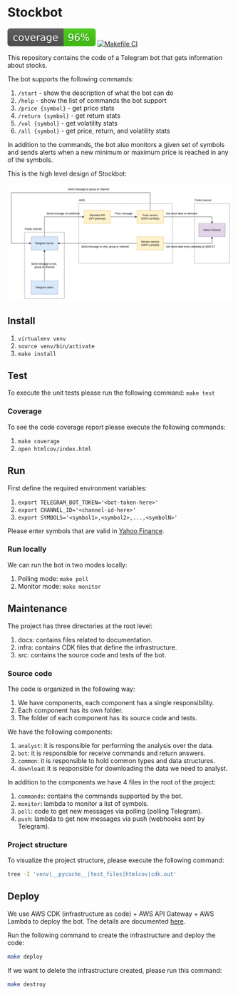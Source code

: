 # Stockbot

![coverage](coverage.svg)
[![Makefile CI](https://github.com/julianespinel/stockbot/actions/workflows/makefile.yml/badge.svg)](https://github.com/julianespinel/stockbot/actions/workflows/makefile.yml)

This repository contains the code of a Telegram bot that gets information about stocks.

The bot supports the following commands:

1. `/start` - show the description of what the bot can do
2. `/help` - show the list of commands the bot support
3. `/price {symbol}` - get price stats
4. `/return {symbol}` - get return stats
5. `/vol {symbol}` - get volatility stats
6. `/all {symbol}` - get price, return, and volatility stats

In addition to the commands, the bot also monitors a given set of symbols
and sends alerts when a new minimum or maximum price is reached in any of
the symbols.

This is the high level design of Stockbot:

![High level design](docs/stockbot-high-level-design.jpg)

## Install

1. `virtualenv venv`
2. `source venv/bin/activate`
3. `make install`

## Test

To execute the unit tests please run the following command: `make test`

### Coverage

To see the code coverage report please execute the following commands:

1. `make coverage`
3. `open htmlcov/index.html`

## Run

First define the required environment variables:

1. `export TELEGRAM_BOT_TOKEN='<bot-token-here>'`
2. `export CHANNEL_ID='<channel-id-here>'`
3. `export SYMBOLS='<symbol1>,<symbol2>,...,<symbolN>'`

Please enter symbols that are valid in [Yahoo Finance](https://finance.yahoo.com).

### Run locally

We can run the bot in two modes locally:
1. Polling mode: `make poll`
2. Monitor mode: `make monitor`

## Maintenance

The project has three directories at the root level:

1. docs: contains files related to documentation.
2. infra: contains CDK files that define the infrastructure.
3. src: contains the source code and tests of the bot.

### Source code

The code is organized in the following way:

1. We have components, each component has a single responsibility.
2. Each component has its own folder.
3. The folder of each component has its source code and tests.

We have the following components:

1. `analyst`: it is responsible for performing the analysis over the data.
2. `bot`: it is responsible for receive commands and return answers.
3. `common`: it is responsible to hold common types and data structures.
4. `download`: it is responsible for downloading the data we need to analyst.

In addition to the components we have 4 files in the root of the project:

1. `commands`: contains the commands supported by the bot.
2. `monitor`: lambda to monitor a list of symbols.
3. `poll`: code to get new messages via polling (polling Telegram).
4. `push`: lambda to get new messages via push (webhooks sent by Telegram).

### Project structure

To visualize the project structure, please execute the following command:

```bash
tree -I 'venv|__pycache__|test_files|htmlcov|cdk.out'
```

## Deploy

We use AWS CDK (infrastructure as code) + AWS API Gateway + AWS Lambda to deploy
the bot. The details are documented [here](infra/README.md).

Run the following command to create the infrastructure and deploy the code:
```bash
make deploy
```

If we want to delete the infrastructure created, please run this command:
```bash
make destroy
```
